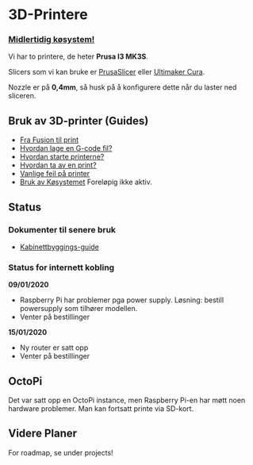 # 3D-Printere
### [Midlertidig køsystem!](https://docs.google.com/document/d/1-oxqKc14jag_Qz2laUNbbtoBmCuNLyVew2syaTiFzV8/edit?usp=sharing)

Vi har to printere, de heter **Prusa I3 MK3S**.

Slicers som vi kan bruke er [PrusaSlicer](https://cdn.prusa3d.com/downloads/drivers/prusa3d_win_2_2_8.exe#_ga=2.168176611.334666038.1575547204-1800476386.1574322674) eller [Ultimaker Cura](https://ultimaker.com/software/ultimaker-cura). 

Nozzle er på **0,4mm**, så husk på å konfigurere dette når du laster ned sliceren.


## Bruk av 3D-printer (Guides)
- [Fra Fusion til print](https://github.com/robotikklinja/3d-printere/blob/master/Guide/Fra%20Fusion%20til%20print.md)
- [Hvordan lage en G-code fil?](https://github.com/robotikklinja/3d-printere/blob/master/Guide/Hvordan%20lage%20en%20G-code%20fil.md)
- [Hvordan starte printerne?](https://github.com/robotikklinja/3d-printere/blob/master/Guide/Starte%20printeren.md)
- [Hvordan ta av en print?](https://github.com/robotikklinja/3d-printere/blob/master/Guide/Ta%20av%20en%20print.md)
- [Vanlige feil på printer](https://github.com/robotikklinja/3d-printere/blob/master/Guide/Vanlige%20feil.md)
- [Bruk av Køsystemet](./QUEUE.md) Foreløpig ikke aktiv.

## Status

### Dokumenter til senere bruk
- [Kabinettbyggings-guide](https://blog.prusaprinters.org/cheap-simple-3d-printer-enclosure/)

### Status for internett kobling

**09/01/2020**

- Raspberry Pi har problemer pga power supply. Løsning: bestill powersupply som tilhører modellen.
- Venter på bestillinger

**15/01/2020**

- Ny router er satt opp
- Venter på bestillinger

## OctoPi

Det var satt opp en OctoPi instance, men Raspberry Pi-en har møtt noen hardware problemer. Man kan fortsatt printe via SD-kort.

## Videre Planer

For roadmap, se under projects!
